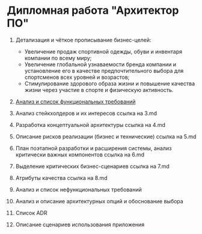 # Дипломная работа "Архитектор ПО"

1.	Детализация и чёткое прописывание бизнес-целей:
	* Увеличение продаж спортивной одежды, обуви и инвентаря компании по всему миру;
	* Увеличение глобальной узнаваемости бренда компании и установление его в качестве предпочтительного выбора для спортсменов всех уровней и возрастов;
	* Стимулирование здорового образа жизни и повышение качества жизни через участие в спорте и физическую активность. 

2. [Анализ и список функциональных требований](/blob/main/structure/2.md)
3. Анализ стейкхолдеров и их интересов ссылка на 3.md
4. Разработка концептуальной архитектуры ссылка на 4.md
5. Описание рисков реализации (бизнес и технические) ссылка на 5.md
6. План поэтапной разработки и расширения системы, анализ критически важных компонентов ссылка на 6.md
7. Выделение критических бизнес-сценариев ссылка на 7.md
8. Атрибуты качества ссылка на 8.md
9. Анализ и список нефункциональных требований
10. Анализ и описание архитектурных опций и обоснование выбора
11. Список ADR 
12. Описание сценариев использования приложения

